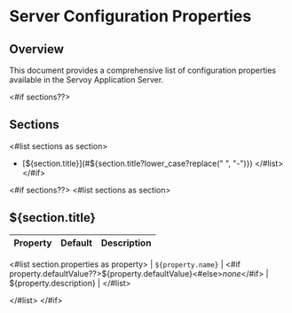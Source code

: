# Server Configuration Properties

## Overview

This document provides a comprehensive list of configuration properties available in the Servoy Application Server.

<#if sections??>
## Sections

<#list sections as section>
* [${section.title}](#${section.title?lower_case?replace(" ", "-")})
</#list>
</#if>

<#if sections??>
<#list sections as section>
## ${section.title}

| Property | Default | Description |
| -------- | ------- | ----------- |
<#list section.properties as property>
| `${property.name}` | <#if property.defaultValue??>${property.defaultValue}<#else>*none*</#if> | ${property.description} |
</#list>

</#list>
</#if>
